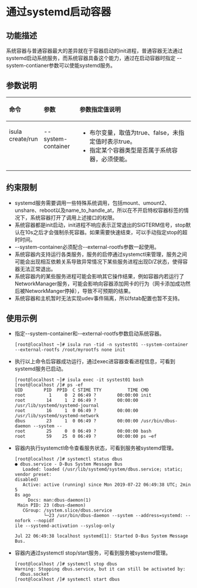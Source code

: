 # 通过systemd启动容器<a name="ZH-CN_TOPIC_0184808018"></a>

## 功能描述<a name="zh-cn_topic_0182200831_section3582020171916"></a>

系统容器与普通容器最大的差异就在于容器启动的init进程，普通容器无法通过systemd启动系统服务，而系统容器具备这个能力，通过在启动容器时指定 --system-contianer参数可以使能systemd服务。

## 参数说明<a name="zh-cn_topic_0182200831_section3103441141912"></a>

<a name="zh-cn_topic_0182200831_table1869210387418"></a>
<table><thead align="left"><tr id="zh-cn_topic_0182200831_row1569373816419"><th class="cellrowborder" valign="top" width="14.04%" id="mcps1.1.4.1.1"><p id="zh-cn_topic_0182200831_p106936387415"><a name="zh-cn_topic_0182200831_p106936387415"></a><a name="zh-cn_topic_0182200831_p106936387415"></a>命令</p>
</th>
<th class="cellrowborder" valign="top" width="19.67%" id="mcps1.1.4.1.2"><p id="zh-cn_topic_0182200831_p3923191620525"><a name="zh-cn_topic_0182200831_p3923191620525"></a><a name="zh-cn_topic_0182200831_p3923191620525"></a>参数</p>
</th>
<th class="cellrowborder" valign="top" width="66.29%" id="mcps1.1.4.1.3"><p id="zh-cn_topic_0182200831_p3924171618525"><a name="zh-cn_topic_0182200831_p3924171618525"></a><a name="zh-cn_topic_0182200831_p3924171618525"></a>参数指定值说明</p>
</th>
</tr>
</thead>
<tbody><tr id="zh-cn_topic_0182200831_row12693163810415"><td class="cellrowborder" valign="top" width="14.04%" headers="mcps1.1.4.1.1 "><p id="zh-cn_topic_0182200831_p66931838134110"><a name="zh-cn_topic_0182200831_p66931838134110"></a><a name="zh-cn_topic_0182200831_p66931838134110"></a>isula create/run</p>
</td>
<td class="cellrowborder" valign="top" width="19.67%" headers="mcps1.1.4.1.2 "><p id="zh-cn_topic_0182200831_p169241552111"><a name="zh-cn_topic_0182200831_p169241552111"></a><a name="zh-cn_topic_0182200831_p169241552111"></a>--system-container</p>
</td>
<td class="cellrowborder" valign="top" width="66.29%" headers="mcps1.1.4.1.3 "><a name="zh-cn_topic_0182200831_ul642434723115"></a><a name="zh-cn_topic_0182200831_ul642434723115"></a><ul id="zh-cn_topic_0182200831_ul642434723115"><li>布尔变量，取值为true、false，未指定值时表示true。</li><li>指定某个容器类型是否属于系统容器，必须使能。</li></ul>
</td>
</tr>
</tbody>
</table>

## 约束限制<a name="zh-cn_topic_0182200831_section186731325112013"></a>

-   systemd服务需要调用一些特殊系统调用，包括mount、umount2、unshare、reboot以及name\_to\_handle\_at，所以在不开启特权容器标签的情况下，系统容器打开了调用上述接口的权限。
-   系统容器都是init启动，init进程不响应表示正常退出的SIGTERM信号，stop默认在10s之后才会强制杀死容器。如果需要快速结束，可以手动指定stop的超时时间。
-   --system-container必须配合--external-rootfs参数一起使用。
-   系统容器内支持运行各类服务，服务的启停通过systemctl来管理，服务之间可能会出现相互依赖关系导致异常情况下某些服务进程出现D/Z状态，使得容器无法正常退出。
-   系统容器内的某些服务进程可能会影响其它操作结果，例如容器内若运行了NetworkManager服务，可能会影响向容器添加网卡的行为（网卡添加成功然后被NetworkManger停掉），导致不可预期的结果。
-   系统容器和主机暂时无法实现udev事件隔离，所以fstab配置也暂不支持。

## 使用示例<a name="zh-cn_topic_0182200831_section55579413204"></a>

-   指定--system-container和--external-rootfs参数启动系统容器。

    ```
    [root@localhost ~]# isula run -tid -n systest01 --system-container --external-rootfs /root/myrootfs none init
    ```

-   执行以上命令后容器成功运行，通过exec进容器查看进程信息，可看到systemd服务已启动。

    ```
    [root@localhost ~]# isula exec -it systest01 bash
    [root@localhost /]# ps -ef
    UID        PID  PPID  C STIME TTY          TIME CMD
    root         1     0  2 06:49 ?        00:00:00 init
    root        14     1  2 06:49 ?        00:00:00 /usr/lib/systemd/systemd-journal
    root        16     1  0 06:49 ?        00:00:00 /usr/lib/systemd/systemd-network
    dbus        23     1  0 06:49 ?        00:00:00 /usr/bin/dbus-daemon --system --
    root        25     0  0 06:49 ?        00:00:00 bash
    root        59    25  0 06:49 ?        00:00:00 ps –ef
    ```


-   容器内执行systemctl命令查看服务状态，可看到服务被systemd管理。

    ```
    [root@localhost /]# systemctl status dbus
    ● dbus.service - D-Bus System Message Bus
       Loaded: loaded (/usr/lib/systemd/system/dbus.service; static; vendor preset:
    disabled)
       Active: active (running) since Mon 2019-07-22 06:49:38 UTC; 2min 5
    8s ago
         Docs: man:dbus-daemon(1)
     Main PID: 23 (dbus-daemon)
       CGroup: /system.slice/dbus.service
               └─23 /usr/bin/dbus-daemon --system --address=systemd: --nofork --nopidf
    ile --systemd-activation --syslog-only
     
    Jul 22 06:49:38 localhost systemd[1]: Started D-Bus System Message Bus.
    ```

-   容器内通过systemctl stop/start服务，可看到服务被systemd管理。

    ```
    [root@localhost /]# systemctl stop dbus
    Warning: Stopping dbus.service, but it can still be activated by:
      dbus.socket
    [root@localhost /]# systemctl start dbus
    ```


